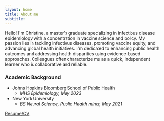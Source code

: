 ```yaml
---
layout: home
title: About me
subtitle:
---
```


Hello! I'm Christine, a master's graduate specializing in infectious disease epidemiology with a concentration in vaccine science and policy. My passion lies in tackling infectious diseases, promoting vaccine equity, and advancing global health initiatives.  I'm dedicated to enhancing public health outcomes and addressing health disparities using evidence-based approaches. Colleagues often characterize me as a quick, independent learner who is collaborative and reliable. 

### Academic Background
- Johns Hopkins Bloomberg School of Public Health
    - *MHS Epidemiology, May 2023*
- New York University
    - *BS Neural Science, Public Health minor, May 2021*
 
[Resume/CV](Christine_Chyu_2-28-24.pdf)
